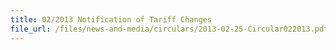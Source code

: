 ```yaml
---
title: 02/2013 Notification of Tariff Changes
file_url: /files/news-and-media/circulars/2013-02-25-Circular022013.pdf
---
```

